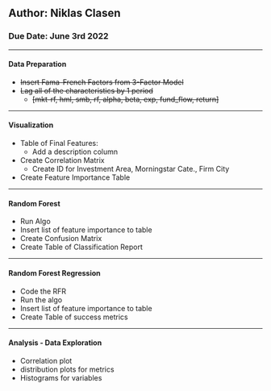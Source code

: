 ## Author: Niklas Clasen
### Due Date: June 3rd 2022

---
#### Data Preparation
- ~~Insert Fama-French Factors from 3-Factor Model~~
- ~~Lag all of the characteristics by 1 period~~
  - ~~[mkt-rf, hml, smb, rf, alpha, beta, exp, fund_flow, return]~~
---
#### Visualization
- Table of Final Features:
  - Add a description column
- Create Correlation Matrix
  - Create ID for Investment Area, Morningstar Cate., Firm City 
- Create Feature Importance Table
---
#### Random Forest
- Run Algo
- Insert list of feature importance to table
- Create Confusion Matrix
- Create Table of Classification Report 
---
#### Random Forest Regression
- Code the RFR
- Run the algo 
- Insert list of feature importance to table
- Create Table of success metrics 
---
#### Analysis - Data Exploration
- Correlation plot
- distribution plots for metrics 
- Histograms for variables